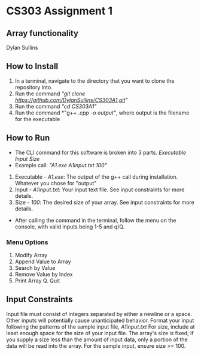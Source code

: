 # CS303 Assignment 1
## Array functionality
Dylan Sullins

## How to Install
1. In a terminal, navigate to the directory that you want to clone the repository into. 
2. Run the command *"git clone https://github.com/DylanSullins/CS303A1.git"*
3. Run the command *"cd CS303A1"*
4. Run the command *"g++ *.cpp -o output"*, where output is the filename for the executable

## How to Run
- The CLI command for this software is broken into 3 parts. *Executable Input Size*
- Example call: *"A1.exe A1input.txt 100"*
1. Executable - *A1.exe*: The output of the g++ call during installation. Whatever you chose for "output"
2. Input - *A1input.txt*: Your input text file. See input constraints for more details.
3. Size - *100*: The desired size of your array. See input constraints for more details.

- After calling the command in the terminal, follow the menu on the console, with valid inputs being 1-5 and q/Q. 
### Menu Options
1. Modify Array
2. Append Value to Array
3. Search by Value
4. Remove Value by Index
5. Print Array
Q. Quit

## Input Constraints
Input file must consist of integers separated by either a newline or a space. Other inputs will potentially cause unanticipated behavior. Format your input following the patterns of the sample input file, *A1input.txt*
For size, include at least enough space for the size of your input file. The array's size is fixed; if you supply a size less than the amount of input data, only a portion of the data will be read into the array. For the sample input, ensure size >= 100.